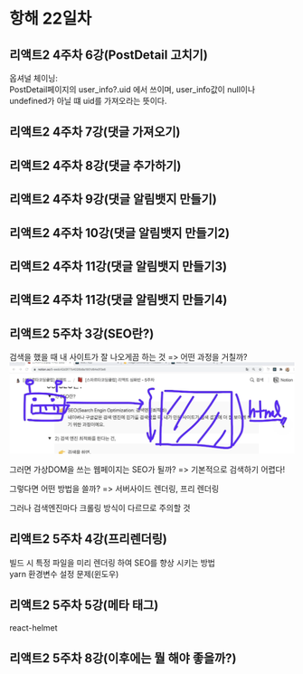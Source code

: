 # 항해 22일차

## 리액트2 4주차 6강(PostDetail 고치기)
옵셔널 체이닝:  
PostDetail페이지의 user_info?.uid 에서 쓰이며, user_info값이 null이나 undefined가 아닐 떄 uid를 가져오라는 뜻이다.  

## 리액트2 4주차 7강(댓글 가져오기)

## 리액트2 4주차 8강(댓글 추가하기)

## 리액트2 4주차 9강(댓글 알림뱃지 만들기)

## 리액트2 4주차 10강(댓글 알림뱃지 만들기2)

## 리액트2 4주차 11강(댓글 알림뱃지 만들기3)

## 리액트2 4주차 11강(댓글 알림뱃지 만들기4)

## 리액트2 5주차 3강(SEO란?)  
검색을 했을 때 내 사이트가 잘 나오게끔 하는 것 => 어떤 과정을 거칠까?  
![검색과정](/images/react2_week5/1.PNG)  

그러면 가상DOM을 쓰는 웹페이지는 SEO가 될까? => 기본적으로 검색하기 어렵다!  

그렇다면 어떤 방법을 쓸까? => 서버사이드 렌더링, 프리 렌더링  

그러나 검색엔진마다 크롤링 방식이 다르므로 주의할 것

## 리액트2 5주차 4강(프리렌더링)  
빌드 시 특정 파일을 미리 렌더링 하여 SEO를 향상 시키는 방법  
yarn 환경변수 설정 문제(윈도우)  

## 리액트2 5주차 5강(메타 태그)  
react-helmet

## 리액트2 5주차 8강(이후에는 뭘 해야 좋을까?)  